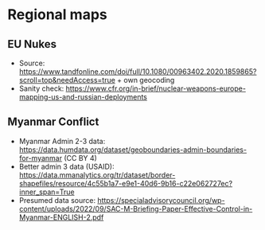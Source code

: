 # Regional maps

## EU Nukes

- Source: https://www.tandfonline.com/doi/full/10.1080/00963402.2020.1859865?scroll=top&needAccess=true + own geocoding
- Sanity check: https://www.cfr.org/in-brief/nuclear-weapons-europe-mapping-us-and-russian-deployments

## Myanmar Conflict

- Myanmar Admin 2-3 data: https://data.humdata.org/dataset/geoboundaries-admin-boundaries-for-myanmar (CC BY 4)
- Better admin 3 data (USAID): https://data.mmanalytics.org/tr/dataset/border-shapefiles/resource/4c55b1a7-e9e1-40d6-9b16-c22e062727ec?inner_span=True
- Presumed data source: https://specialadvisorycouncil.org/wp-content/uploads/2022/09/SAC-M-Briefing-Paper-Effective-Control-in-Myanmar-ENGLISH-2.pdf

